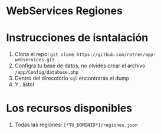WebServices Regiones
=======

# Instrucciones de isntalación

1. Clona el repo! `git clone https://github.com/rotrer/app-webservices.git . `
2. Configra tu base de datos, no olvides crear el archivo `/app/Config/database.php`
3. Dentro del direcotorio `sql` encontrarás el dump
4. Y.. listo!

# Los recursos disponibles

1. Todas las regiones: `[*TU_DOMINIO*]/regiones.json`
